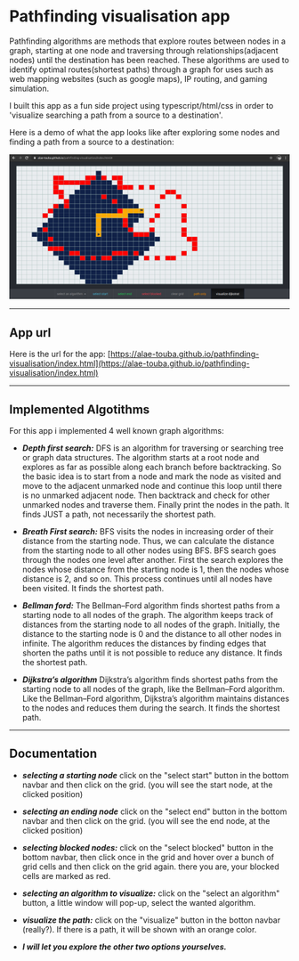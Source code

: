 # Pathfinding visualisation app

Pathfinding algorithms are methods that explore routes between nodes in a graph, starting at one node and traversing through relationships(adjacent nodes) until the destination has been reached. These algorithms are used to identify optimal routes(shortest paths) through a graph for uses such as web mapping websites (such as google maps), IP routing, and gaming simulation.

I built this app as a fun side project using typescript/html/css in order to 'visualize searching a path from a source to a destination'.

Here is a demo of what the app looks like after exploring some nodes and finding a path from a source to a destination:

![App demo](static/images/app-demo.png)

---

## App url

Here is the url for the app: [https://alae-touba.github.io/pathfinding-visualisation/index.html](https://alae-touba.github.io/pathfinding-visualisation/index.html)

---

## Implemented Algotithms

For this app i implemented 4 well known graph algorithms:

-   _**Depth first search:**_
    DFS is an algorithm for traversing or searching tree or graph data structures. The algorithm starts at a root node and explores as far as possible along each branch before backtracking. So the basic idea is to start from a node and mark the node as visited and move to the adjacent unmarked node and continue this loop until there is no unmarked adjacent node. Then backtrack and check for other unmarked nodes and traverse them. Finally print the nodes in the path.
    It finds JUST a path, not necessarily the shortest path.

*   _**Breath First search:**_
    BFS visits the nodes in increasing order of their distance from the starting node. Thus, we can calculate the distance from the starting node to all other nodes using BFS.
    BFS search goes through the nodes one level after another. First the search explores the nodes whose distance from the starting node is 1, then the nodes whose distance is 2, and so on. This process continues until all nodes have been visited.
    It finds the shortest path.

*   _**Bellman ford:**_
    The Bellman–Ford algorithm finds shortest paths from a starting node to all nodes of the graph. The algorithm keeps track of distances from the starting node to all nodes of the graph. Initially, the distance to the starting node is 0 and the distance to all other nodes in infinite. The algorithm reduces the distances by finding edges that shorten the paths until it is not possible to reduce any distance.
    It finds the shortest path.

-   _**Dijkstra’s algorithm**_
    Dijkstra’s algorithm finds shortest paths from the starting node to all nodes of the graph, like the Bellman–Ford algorithm. Like the Bellman–Ford algorithm, Dijkstra’s algorithm maintains distances to the nodes and reduces them during the search.
    It finds the shortest path.

---

## Documentation

-   _**selecting a starting node**_
    click on the "select start" button in the bottom navbar and then click on the grid. (you will see the start node, at the clicked position)

-   _**selecting an ending node**_
    click on the "select end" button in the bottom navbar and then click on the grid. (you will see the end node, at the clicked position)

-   _**selecting blocked nodes:**_
    click on the "select blocked" button in the bottom navbar, then click once in the grid and hover over a bunch of grid cells and then click on the grid again. there you are, your blocked cells are marked as red.

-   _**selecting an algorithm to visualize:**_
    click on the "select an algorithm" button, a little window will pop-up, select the wanted algorithm.

-   _**visualize the path:**_
    click on the "visualize" button in the botton navbar (really?).
    If there is a path, it will be shown with an orange color.

-   _**I will let you explore the other two options yourselves.**_
